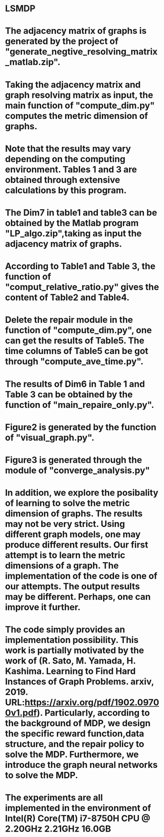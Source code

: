 # LSMDP
# The adjacency matrix of graphs is generated by the project of "generate_negtive_resolving_matrix_matlab.zip". 
# Taking the adjacency matrix and graph resolving matrix as input, the main function of "compute_dim.py" computes the metric dimension of graphs. 
# Note that the results may vary depending on the computing environment. Tables 1 and 3 are obtained through extensive calculations by this program. 
# The Dim7 in table1 and table3 can be obtained by the Matlab program "LP_algo.zip",taking as input the adjacency matrix of graphs. 
# According to Table1 and Table 3, the function of "comput_relative_ratio.py" gives the content of Table2 and Table4.
# Delete the repair module in the function of "compute_dim.py", one can get the results of Table5. The time columns of Table5 can be got through "compute_ave_time.py".
# The results of Dim6 in Table 1 and Table 3 can be obtained by the function of "main_repaire_only.py".
# Figure2 is generated by the function of "visual_graph.py".
# Figure3 is generated through the module of "converge_analysis.py"
# In addition, we explore the posibality of learning to solve the metric dimension of graphs. The results may not be very strict. Using different graph models, one may produce different results. Our first attempt is to learn the metric dimensions of a graph. The implementation of the code is one of our attempts. The output results may be different. Perhaps, one can improve it further.
# The code simply provides an implementation possibility. This work is partially motivated by the work of (R. Sato, M. Yamada, H. Kashima. Learning to Find Hard Instances of Graph Problems. arxiv, 2019. URL:https://arxiv.org/pdf/1902.09700v1.pdf). Particularly, according to the background of MDP, we design the specific reward function,data structure, and the repair policy to solve the MDP. Furthermore, we introduce the graph neural networks to solve the MDP.
# The experiments are all implemented in the environment of Intel(R) Core(TM) i7-8750H CPU @ 2.20GHz 2.21GHz 16.0GB
